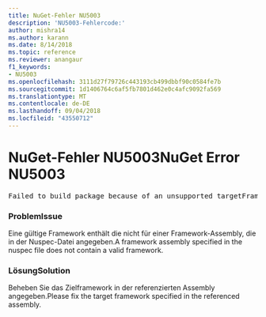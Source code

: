 ```yaml
---
title: NuGet-Fehler NU5003
description: 'NU5003-Fehlercode:'
author: mishra14
ms.author: karann
ms.date: 8/14/2018
ms.topic: reference
ms.reviewer: anangaur
f1_keywords:
- NU5003
ms.openlocfilehash: 3111d27f79726c443193cb499dbbf90c0584fe7b
ms.sourcegitcommit: 1d1406764c6af5fb7801d462e0c4afc9092fa569
ms.translationtype: MT
ms.contentlocale: de-DE
ms.lasthandoff: 09/04/2018
ms.locfileid: "43550712"
---
```

# <a name="nuget-error-nu5003"></a><span data-ttu-id="55bf5-103">NuGet-Fehler NU5003</span><span class="sxs-lookup"><span data-stu-id="55bf5-103">NuGet Error NU5003</span></span>
<pre>Failed to build package because of an unsupported targetFramework value on 'System.Net'.</pre>

### <a name="issue"></a><span data-ttu-id="55bf5-104">Problem</span><span class="sxs-lookup"><span data-stu-id="55bf5-104">Issue</span></span>

<span data-ttu-id="55bf5-105">Eine gültige Framework enthält die nicht für einer Framework-Assembly, die in der Nuspec-Datei angegeben.</span><span class="sxs-lookup"><span data-stu-id="55bf5-105">A framework assembly specified in the nuspec file does not contain a valid framework.</span></span>


### <a name="solution"></a><span data-ttu-id="55bf5-106">Lösung</span><span class="sxs-lookup"><span data-stu-id="55bf5-106">Solution</span></span>

<span data-ttu-id="55bf5-107">Beheben Sie das Zielframework in der referenzierten Assembly angegeben.</span><span class="sxs-lookup"><span data-stu-id="55bf5-107">Please fix the target framework specified in the referenced assembly.</span></span>

